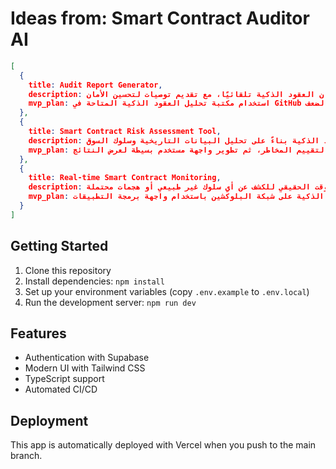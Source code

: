 # Ideas from: Smart Contract Auditor AI

```json
[
  {
    title: Audit Report Generator,
    description: أداة تقوم بإنشاء تقارير تحليل أمان العقود الذكية تلقائيًا، مع تقديم توصيات لتحسين الأمان.,
    mvp_plan: استخدام مكتبة تحليل العقود الذكية المتاحة في GitHub لإنشاء نموذج أولي يقوم بتحليل عقد ذكي بسيط ويولد تقريرًا يتضمن نقاط القوة والضعف.
  },
  {
    title: Smart Contract Risk Assessment Tool,
    description: أداة لتقييم المخاطر المرتبطة بالعقود الذكية بناءً على تحليل البيانات التاريخية وسلوك السوق.,
    mvp_plan: جمع بيانات عن العقود الذكية السابقة وتحليلها باستخدام خوارزمية بسيطة لتقييم المخاطر، ثم تطوير واجهة مستخدم بسيطة لعرض النتائج.
  },
  {
    title: Real-time Smart Contract Monitoring,
    description: خدمة لمراقبة العقود الذكية في الوقت الحقيقي للكشف عن أي سلوك غير طبيعي أو هجمات محتملة.,
    mvp_plan: تطوير نظام بسيط يقوم بمراقبة العقود الذكية على شبكة البلوكشين باستخدام واجهة برمجة التطبيقات (API) ويقوم بإخطار المستخدمين عند اكتشاف أي نشاط مشبوه.
  }
]
```

## Getting Started

1. Clone this repository
2. Install dependencies: `npm install`
3. Set up your environment variables (copy `.env.example` to `.env.local`)
4. Run the development server: `npm run dev`

## Features

- Authentication with Supabase
- Modern UI with Tailwind CSS
- TypeScript support
- Automated CI/CD

## Deployment

This app is automatically deployed with Vercel when you push to the main branch.